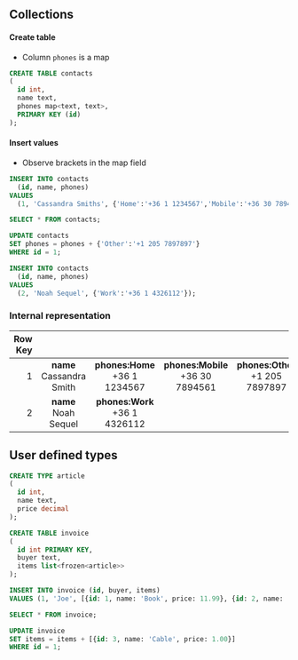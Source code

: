 ## Collections

#### Create table

* Column `phones` is a map

```sql 
CREATE TABLE contacts
(
  id int, 
  name text, 
  phones map<text, text>, 
  PRIMARY KEY (id)
);
```

#### Insert values

* Observe brackets in the map field

```sql
INSERT INTO contacts 
  (id, name, phones) 
VALUES 
  (1, 'Cassandra Smiths', {'Home':'+36 1 1234567','Mobile':'+36 30 7894561'});

SELECT * FROM contacts;

UPDATE contacts 
SET phones = phones + {'Other':'+1 205 7897897'} 
WHERE id = 1;

INSERT INTO contacts 
  (id, name, phones) 
VALUES 
  (2, 'Noah Sequel', {'Work':'+36 1 4326112'});
```

### Internal representation

| Row Key |                             |                                  |                                     |                                    |
| -------:|:---------------------------:|:--------------------------------:|:-----------------------------------:|:----------------------------------:|
| 1       | **name**<br>Cassandra Smith | **phones:Home**<br>+36 1 1234567 | **phones:Mobile**<br>+36 30 7894561 | **phones:Other**<br>+1 205 7897897 |
| 2       | **name**<br>Noah Sequel     | **phones:Work**<br>+36 1 4326112 |                                     |                                    |

## User defined types

```sql
CREATE TYPE article
(
  id int, 
  name text, 
  price decimal
);

CREATE TABLE invoice 
(
  id int PRIMARY KEY, 
  buyer text, 
  items list<frozen<article>>
);

INSERT INTO invoice (id, buyer, items) 
VALUES (1, 'Joe', [{id: 1, name: 'Book', price: 11.99}, {id: 2, name: 'Computer', price: 3333}]);

SELECT * FROM invoice;

UPDATE invoice 
SET items = items + [{id: 3, name: 'Cable', price: 1.00}] 
WHERE id = 1;
```
